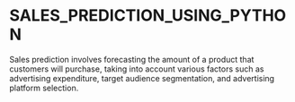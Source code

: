 # SALES_PREDICTION_USING_PYTHON
Sales prediction involves forecasting the amount of a product that customers will purchase, taking into account various factors such as advertising expenditure, target audience segmentation, and advertising platform selection.
